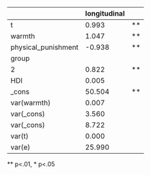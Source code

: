|                     | longitudinal |    |
|---------------------|--------------|----|
| t                   | 0.993        | ** |
| warmth              | 1.047        | ** |
| physical_punishment | -0.938       | ** |
| group               |              |    |
|   2                 | 0.822        | ** |
| HDI                 | 0.005        |    |
| _cons               | 50.504       | ** |
| var(warmth)         | 0.007        |    |
| var(_cons)          | 3.560        |    |
| var(_cons)          | 8.722        |    |
| var(t)              | 0.000        |    |
| var(e)              | 25.990       |    |
** p<.01, * p<.05
